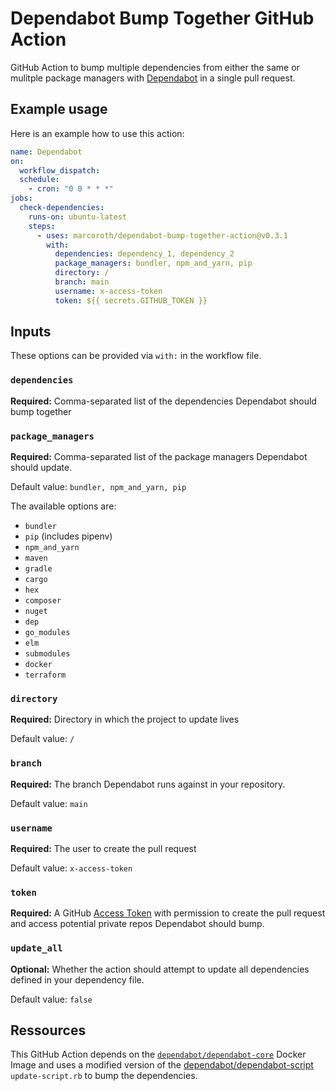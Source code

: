 # Dependabot Bump Together GitHub Action

GitHub Action to bump multiple dependencies from either the same or mulitple package managers with [Dependabot](https://dependabot.com) in a single pull request.

## Example usage

Here is an example how to use this action:

```yaml
name: Dependabot
on:
  workflow_dispatch:
  schedule:
    - cron: "0 0 * * *"
jobs:
  check-dependencies:
    runs-on: ubuntu-latest
    steps:
      - uses: marcoroth/dependabot-bump-together-action@v0.3.1
        with:
          dependencies: dependency_1, dependency_2
          package_managers: bundler, npm_and_yarn, pip
          directory: /
          branch: main
          username: x-access-token
          token: ${{ secrets.GITHUB_TOKEN }}
```

## Inputs

These options can be provided via `with:` in the workflow file.

### `dependencies`

**Required:** Comma-separated list of the dependencies Dependabot should bump together


### `package_managers`

**Required:** Comma-separated list of the package managers Dependabot should update.

Default value: `bundler, npm_and_yarn, pip`

The available options are:

- `bundler`
- `pip` (includes pipenv)
- `npm_and_yarn`
- `maven`
- `gradle`
- `cargo`
- `hex`
- `composer`
- `nuget`
- `dep`
- `go_modules`
- `elm`
- `submodules`
- `docker`
- `terraform`


### `directory`

**Required:** Directory in which the project to update lives

Default value: `/`


### `branch`

**Required:** The branch Dependabot runs against in your repository.

Default value: `main`


### `username`

**Required:** The user to create the pull request

Default value: `x-access-token`


### `token`

**Required:** A GitHub [Access Token](https://help.github.com/en/github/authenticating-to-github/creating-a-personal-access-token-for-the-command-line) with permission to create the pull request and access potential private repos Dependabot should bump.


### `update_all`
**Optional:** Whether the action should attempt to update all dependencies defined in your dependency file.

Default value: `false`

## Ressources

This GitHub Action depends on the [`dependabot/dependabot-core`](https://hub.docker.com/r/dependabot/dependabot-core) Docker Image and uses a modified version of the [dependabot/dependabot-script](https://github.com/dependabot/dependabot-script) `update-script.rb` to bump the dependencies.

